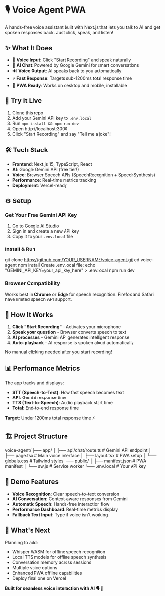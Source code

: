 # 🎙️ Voice Agent PWA

A hands-free voice assistant built with Next.js that lets you talk to AI and get spoken responses back. Just click, speak, and listen!

## ✨ What It Does

- 🎤 **Voice Input**: Click "Start Recording" and speak naturally
- 🤖 **AI Chat**: Powered by Google Gemini for smart conversations  
- 🔊 **Voice Output**: AI speaks back to you automatically
- ⚡ **Fast Response**: Targets sub-1200ms total response time
- 📱 **PWA Ready**: Works on desktop and mobile, installable

## 🚀 Try It Live

1. Clone this repo
2. Add your Gemini API key to `.env.local`
3. Run `npm install && npm run dev`
4. Open http://localhost:3000
5. Click "Start Recording" and say "Tell me a joke"!

## 🛠️ Tech Stack

- **Frontend**: Next.js 15, TypeScript, React
- **AI**: Google Gemini API (free tier!)
- **Voice**: Browser Speech APIs (SpeechRecognition + SpeechSynthesis)
- **Performance**: Real-time metrics tracking
- **Deployment**: Vercel-ready

## ⚙️ Setup

### Get Your Free Gemini API Key
1. Go to [Google AI Studio](https://makersuite.google.com/app/apikey)
2. Sign in and create a new API key
3. Copy it to your `.env.local` file

### Install & Run
git clone https://github.com/YOUR_USERNAME/voice-agent.git
cd voice-agent
npm install
Create .env.local file:
echo "GEMINI_API_KEY=your_api_key_here" > .env.local
npm run dev


### Browser Compatibility
Works best in **Chrome** or **Edge** for speech recognition. Firefox and Safari have limited speech API support.

## 🎯 How It Works

1. **Click "Start Recording"** - Activates your microphone
2. **Speak your question** - Browser converts speech to text  
3. **AI processes** - Gemini API generates intelligent response
4. **Auto-playback** - AI response is spoken aloud automatically

No manual clicking needed after you start recording!

## 📊 Performance Metrics

The app tracks and displays:
- **STT (Speech-to-Text)**: How fast speech becomes text
- **API**: Gemini response time  
- **TTS (Text-to-Speech)**: Audio playback start time
- **Total**: End-to-end response time

**Target**: Under 1200ms total response time ⚡

## 🏗️ Project Structure

voice-agent/
├── app/
│ ├── api/chat/route.ts # Gemini API endpoint
│ ├── page.tsx # Main voice interface
│ ├── layout.tsx # PWA setup
│ └── globals.css # Tailwind styles
├── public/
│ ├── manifest.json # PWA manifest
│ └── sw.js # Service worker
└── .env.local # Your API key

## 🎥 Demo Features

- **Voice Recognition**: Clear speech-to-text conversion
- **AI Conversation**: Context-aware responses from Gemini
- **Automatic Speech**: Hands-free interaction flow
- **Performance Dashboard**: Real-time metrics display
- **Fallback Text Input**: Type if voice isn't working


## 🔮 What's Next

Planning to add:
- Whisper WASM for offline speech recognition
- Local TTS models for offline speech synthesis  
- Conversation memory across sessions
- Multiple voice options
- Enhanced PWA offline capabilities
- Deploy final one on Vercel

**Built for seamless voice interaction with AI** 🗣️🤖
